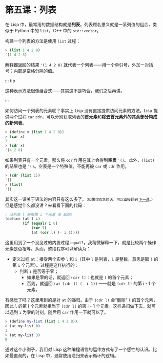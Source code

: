 # 第五课：列表

在 Lisp 中，最常用的数据结构就是**列表**。列表顾名思义就是一系列值的组合，类似于 Python 中的 `list`，C++ 中的 `std::vector`。

构建一个列表的方法是使用 `list` 过程：

```scheme
> (list 1 4 2 8)
'(1 4 2 8)
```

解释器返回的结果 `'(1 4 2 8)` 就代表一个列表——用一个单引号，外加一对括号；内部是空格分隔的值。

::: tip

这种表示方法很像组合式——其实这不是巧合，我们之后再讲。

:::

如何访问一个列表的元素呢？事实上 Lisp 没有直接提供访问元素的方法。Lisp 提供两个过程 `car` `cdr`，可以分别获取列表的**首元素**和**除去首元素外的其余部分构成的新列表**。

```scheme
> (define x (list 1 4 2 8))
> (car x)
1
> (cdr x)
'(4 2 8)
```

如果列表只有一个元素，那么将 `cdr` 作用在其上会得到**空表** `'()`。此外，`(list)` 的结果也是 `'()`。空表是一个特殊值，不能再被 `car` 或 `cdr` 作用。

```scheme
> (cdr (list 1))
'()
> (list)
'()
```

其实这一课关于语法的内容只有这么多了。<small>（如果你着急的话，可以直接翻到 [下一课](./lesson5.md)。）</small>但是感觉什么都没讲？来看看下面的代码：

```scheme
; 从列表 l 获取第 i 个元素（0 起始）
(define (at l i)
        (if (equal? i 0)
            (car l)
            (at (cdr l) (- i 1))))
```

这里用到了一个没见过的内置过程 `equal?`，我稍微解释一下，就是比较两个操作元素是否相等。从而，整段程序可以解读为：

- 定义过程 `at`：接受两个实参 `l` 和 `i`（其中 `l` 是列表，`i` 是整数，意思是取 `l` 的第 `i` 个元素）。过程是这样执行的：
    - 判断 `i` 是否等于零；
        - 如果是零的话，就返回 `(car l)`：也就是 `l` 的首个元素；
        - 否则，就返回 `(at (cdr l) (- i 1))` ——就是 `(cdr l)` 的第 i - 1 个元素。

有感觉了吗？这里用到的是对 `at` 的递归。由于 `(cdr l)` 会“删除” `l` 的首个元素，因此 `l` 的第 i 个元素就相当于 `(cdr l)` 的第 i - 1 个元素。这样递归做下去，就可以遇到 `i` 为零的时刻，随后用 `car` 作用一下就可以了。

```scheme
> (define my-list (list 1 4 2 8))
> (at my-list 0)
1
> (at my-list 3)
8
```

通过这个小例子，我们对 Lisp 这种编程语言的运作方式有了一个感性的认识。比如最直观的，在 Lisp 中，通常使用递归来表示循环的逻辑。